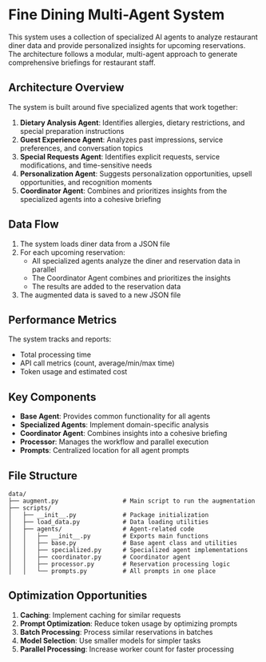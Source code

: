 # Fine Dining Multi-Agent System

This system uses a collection of specialized AI agents to analyze restaurant diner data and provide personalized insights for upcoming reservations. The architecture follows a modular, multi-agent approach to generate comprehensive briefings for restaurant staff.

## Architecture Overview

The system is built around five specialized agents that work together:

1. **Dietary Analysis Agent**: Identifies allergies, dietary restrictions, and special preparation instructions
2. **Guest Experience Agent**: Analyzes past impressions, service preferences, and conversation topics
3. **Special Requests Agent**: Identifies explicit requests, service modifications, and time-sensitive needs
4. **Personalization Agent**: Suggests personalization opportunities, upsell opportunities, and recognition moments
5. **Coordinator Agent**: Combines and prioritizes insights from the specialized agents into a cohesive briefing

## Data Flow

1. The system loads diner data from a JSON file
2. For each upcoming reservation:
   - All specialized agents analyze the diner and reservation data in parallel
   - The Coordinator Agent combines and prioritizes the insights
   - The results are added to the reservation data
3. The augmented data is saved to a new JSON file

## Performance Metrics

The system tracks and reports:

- Total processing time
- API call metrics (count, average/min/max time)
- Token usage and estimated cost

## Key Components

- **Base Agent**: Provides common functionality for all agents
- **Specialized Agents**: Implement domain-specific analysis
- **Coordinator Agent**: Combines insights into a cohesive briefing
- **Processor**: Manages the workflow and parallel execution
- **Prompts**: Centralized location for all agent prompts

## File Structure

```
data/
├── augment.py                  # Main script to run the augmentation
├── scripts/
│   ├── __init__.py             # Package initialization
│   ├── load_data.py            # Data loading utilities
│   ├── agents/                 # Agent-related code
│   │   ├── __init__.py         # Exports main functions
│   │   ├── base.py             # Base agent class and utilities
│   │   ├── specialized.py      # Specialized agent implementations
│   │   ├── coordinator.py      # Coordinator agent
│   │   ├── processor.py        # Reservation processing logic
│   │   └── prompts.py          # All prompts in one place
```

## Optimization Opportunities

1. **Caching**: Implement caching for similar requests
2. **Prompt Optimization**: Reduce token usage by optimizing prompts
3. **Batch Processing**: Process similar reservations in batches
4. **Model Selection**: Use smaller models for simpler tasks
5. **Parallel Processing**: Increase worker count for faster processing
